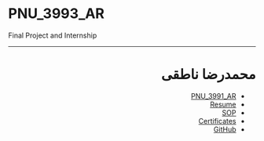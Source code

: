 # PNU_3993_AR
Final Project and Internship

<div dir="rtl">

---------

# محمدرضا ناطقی
- [PNU_3991_AR](https://github.com/Nateghi7/PNU_3993_AR)
- [Resume](https://forughiamir.github.io/) 
- [SOP](https://forughiamir.github.io/SOP/)
- [Certificates](https://forughiamir.github.io)
- [GitHub](https://github.com/Nateghi7)
